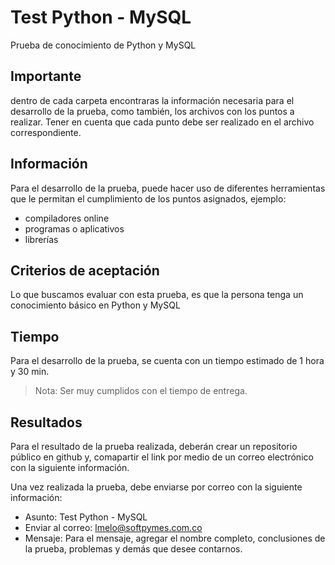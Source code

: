 # Test Python - MySQL

Prueba de conocimiento de Python y MySQL

## Importante

dentro de cada carpeta encontraras la información necesaria para el desarrollo de la prueba,
como también, los archivos con los puntos a realizar. Tener en cuenta que cada punto
debe ser realizado en el archivo correspondiente.

## Información

Para el desarrollo de la prueba, puede hacer uso de diferentes herramientas que le permitan
el cumplimiento de los puntos asignados, ejemplo:

- compiladores online
- programas o aplicativos
- librerías

## Criterios de aceptación

Lo que buscamos evaluar con esta prueba, es que la persona tenga un conocimiento básico en Python y MySQL

## Tiempo

Para el desarrollo de la prueba, se cuenta con un tiempo estimado de 1 hora y 30 min.

> Nota: Ser muy cumplidos con el tiempo de entrega.

## Resultados

Para el resultado de la prueba realizada, deberán crear un repositorio público en github y, comapartir el link 
por medio de un correo electrónico con la siguiente información.

Una vez realizada la prueba, debe enviarse por correo con la siguiente información:

- Asunto: Test Python - MySQL
- Enviar al correo: lmelo@softpymes.com.co
- Mensaje: Para el mensaje, agregar el nombre completo, conclusiones de la prueba, problemas y demás que desee contarnos.
